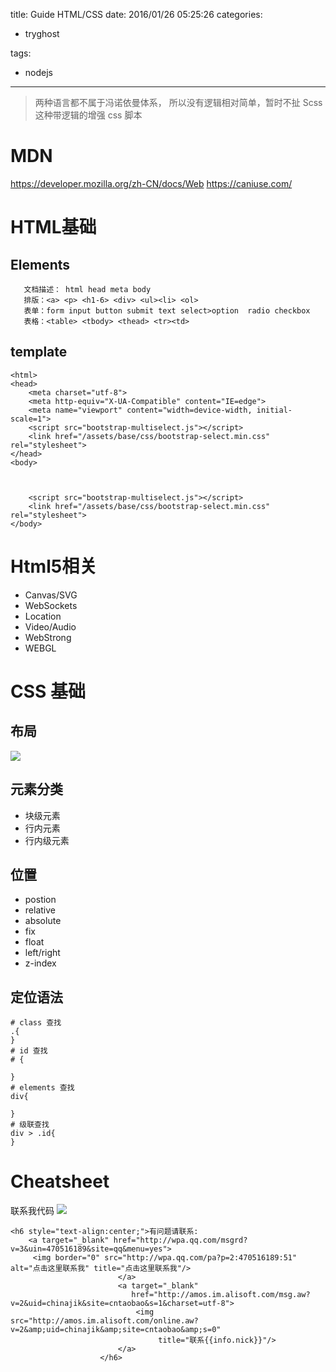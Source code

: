 title: Guide HTML/CSS
date: 2016/01/26 05:25:26
categories:
 - tryghost

tags:
 - nodejs 



---

>两种语言都不属于冯诺依曼体系， 所以没有逻辑相对简单，暂时不扯 Scss这种带逻辑的增强 css 脚本

# MDN
https://developer.mozilla.org/zh-CN/docs/Web
https://caniuse.com/
# HTML基础
## Elements
```
   文档描述： html head meta body 
   排版：<a> <p> <h1-6> <div> <ul><li> <ol>
   表单：form input button submit text select>option  radio checkbox 
   表格：<table> <tbody> <thead> <tr><td>
```
## template
```language-html
<html>
<head>
    <meta charset="utf-8">
    <meta http-equiv="X-UA-Compatible" content="IE=edge">
    <meta name="viewport" content="width=device-width, initial-scale=1">
    <script src="bootstrap-multiselect.js"></script>
    <link href="/assets/base/css/bootstrap-select.min.css" rel="stylesheet">
</head>
<body>
    
    

    <script src="bootstrap-multiselect.js"></script>
    <link href="/assets/base/css/bootstrap-select.min.css" rel="stylesheet">
</body>
```

# Html5相关
 * Canvas/SVG
 * WebSockets
 * Location
 * Video/Audio
 * WebStrong
 * WEBGL



# CSS 基础
## 布局
![](http://img.zuoyun.me/image/d/27/f5aa50324e397583670d494304520.png)
## 元素分类

 * 块级元素
 * 行内元素
 * 行内级元素
## 位置
 * postion
  * relative
  * absolute
  * fix
 * float
  * left/right
 * z-index

## 定位语法
```language-css
# class 查找
.{
}
# id 查找
# {

}
# elements 查找
div{

}
# 级联查找
div > .id{
}
```

# Cheatsheet
联系我代码
![](http://img.zuoyun.me/image/0/99/2bd4ac14d316300e5b2517ba0eb26.png)

```language-html
<h6 style="text-align:center;">有问题请联系:
    <a target="_blank" href="http://wpa.qq.com/msgrd?v=3&uin=470516189&site=qq&menu=yes">
     <img border="0" src="http://wpa.qq.com/pa?p=2:470516189:51" alt="点击这里联系我" title="点击这里联系我"/>
                        </a>
                        <a target="_blank"
                           href="http://amos.im.alisoft.com/msg.aw?v=2&uid=chinajik&site=cntaobao&s=1&charset=utf-8">
                            <img src="http://amos.im.alisoft.com/online.aw?v=2&amp;uid=chinajik&amp;site=cntaobao&amp;s=0"
                                 title="联系{{info.nick}}"/>
                        </a>
                    </h6>
```




